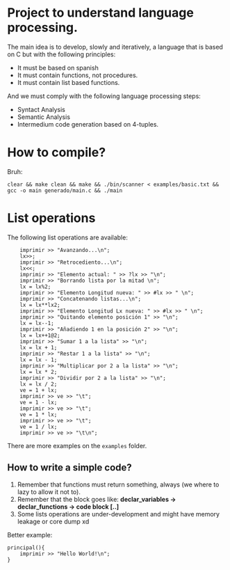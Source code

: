 # Project to understand language processing.
The main idea is to develop, slowly and iteratively, a language that is based on C
but with the following  principles:
- It must be based on spanish
- It must contain functions, not procedures.
- It must contain list based functions.

And we must comply with the following language processing steps:
- Syntact Analysis
- Semantic Analysis
- Intermedium code generation based on 4-tuples.

# How to compile?
Bruh:
```
clear && make clean && make && ./bin/scanner < examples/basic.txt && gcc -o main generado/main.c && ./main
```

# List operations
The following list operations are available:
```
    imprimir >> "Avanzando...\n";
    lx>>;
    imprimir >> "Retrocediento...\n";
    lx<<;
    imprimir >> "Elemento actual: " >> ?lx >> "\n";
    imprimir >> "Borrando lista por la mitad \n";
    lx = lx%2;
    imprimir >> "Elemento Longitud nueva: " >> #lx >> " \n";
    imprimir >> "Concatenando listas...\n";
    lx = lx**lx2;
    imprimir >> "Elemento Longitud Lx nueva: " >> #lx >> " \n";
    imprimir >> "Quitando elemento posición 1" >> "\n";
    lx = lx--1;
    imprimir >> "Añadiendo 1 en la posición 2" >> "\n";
    lx = lx++1@2;
    imprimir >> "Sumar 1 a la lista" >> "\n";
    lx = lx + 1;
    imprimir >> "Restar 1 a la lista" >> "\n";
    lx = lx - 1;
    imprimir >> "Multiplicar por 2 a la lista" >> "\n";
    lx = lx * 2;
    imprimir >> "Dividir por 2 a la lista" >> "\n";
    lx = lx / 2;
    ve = 1 + lx;
    imprimir >> ve >> "\t";
    ve = 1 - lx;
    imprimir >> ve >> "\t";
    ve = 1 * lx;
    imprimir >> ve >> "\t";
    ve = 1 / lx;
    imprimir >> ve >> "\t\n";
```
There are more examples on the `examples` folder.

## How to write a simple code?
1. Remember that functions must return something, always (we where to lazy to allow it not to).
2. Remember that the block goes like: __declar\_variables -> declar\_functions -> code block [..]__
3. Some lists operations are under-development and might have memory leakage or core dump xd

Better example:
```
principal(){
    imprimir >> "Hello World!\n";
}
```

